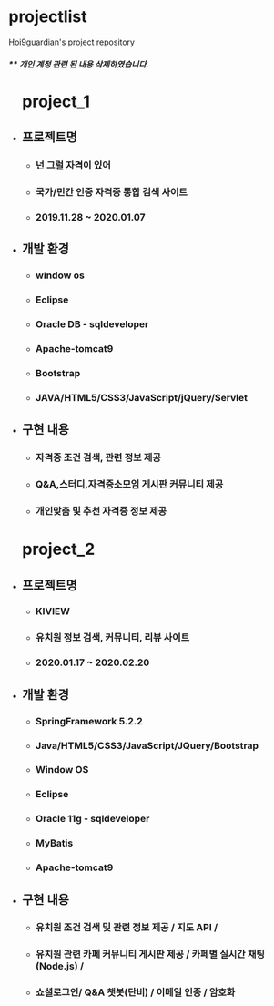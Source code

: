 # projectlist
Hoi9guardian's project repository

<h5>** 개인 계정 관련 된 내용 삭제하였습니다.</h5>

<ul><h1>project_1</h1>
  <li><h2>프로젝트명</h2></li>
    <ul>
      <li><h3><strong>넌 그럴 자격이 있어</strong></h3></li>
      <li><h3> 국가/민간 인증 자격증 통합 검색 사이트 </h3></li>
      <li><h3> 2019.11.28 ~ 2020.01.07 </h3></li>
    </ul>   
  <li><h2>개발 환경</h2></li>
    <ul>
      <li><h3>window os</h3></li>
      <li><h3>Eclipse</h3></li>
      <li><h3>Oracle DB - sqldeveloper</h3></li>
      <li><h3>Apache-tomcat9</h3></li>
      <li><h3>Bootstrap</h3></li>
      <li><h3>JAVA/HTML5/CSS3/JavaScript/jQuery/Servlet</h3></li>           
    </ul>
  <li><h2>구현 내용</h2></li>
    <ul>
      <li><h3>자격증 조건 검색, 관련 정보 제공</h3></li>
      <li><h3>Q&A,스터디,자격증소모임 게시판 커뮤니티 제공</h3></li>
      <li><h3>개인맞춤 및 추천 자격증 정보 제공</h3></li>
    </ul>
</ul>

<ul><h1>project_2</h1>
  <li><h2>프로젝트명</h2></li>
    <ul>
      <li><h3><strong>KIVIEW</strong></h3></li>
      <li><h3>유치원 정보 검색, 커뮤니티, 리뷰 사이트</h3></li>
      <li><h3>2020.01.17 ~ 2020.02.20</h3></li>
    </ul>   
  <li><h2>개발 환경</h2></li>
    <ul>
      <li><h3>SpringFramework 5.2.2</h3></li>
      <li><h3>Java/HTML5/CSS3/JavaScript/JQuery/Bootstrap</h3></li>
      <li><h3>Window OS</h3></li>
      <li><h3>Eclipse</h3></li>
      <li><h3>Oracle 11g - sqldeveloper</h3></li> 
      <li><h3>MyBatis</h3></li>
      <li><h3>Apache-tomcat9</h3></li>         
    </ul>
  <li><h2>구현 내용</h2></li>
    <ul>
      <li><h3>유치원 조건 검색 및 관련 정보 제공 / 지도 API / </h3></li>
      <li><h3>유치원 관련 카페 커뮤니티 게시판 제공 / 카페별 실시간 채팅(Node.js) /</h3></li>
      <li><h3>쇼셜로그인/ Q&A 챗봇(단비) / 이메일 인증 / 암호화</h3></li>
    </ul>
</ul>
